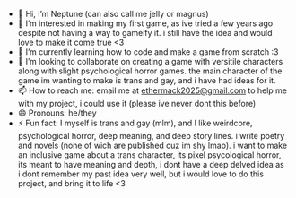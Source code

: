 - 👋 Hi, I’m Neptune (can also call me jelly or magnus)
- 👀 I’m interested in making my first game, as ive tried a few years ago despite not having a way to gameify it. i still have the idea and would love to make it come true <3
- 🌱 I’m currently learning how to code and make a game from scratch :3
- 💞️ I’m looking to collaborate on creating a game with versitile characters along with slight psychological horror games. the main character of the game im wanting to make is trans and gay, and i have had ideas for it.
- 📫 How to reach me: email me at ethermack2025@gmail.com to help me with my project, i could use it (please ive never dont this before)
- 😄 Pronouns: he/they
- ⚡ Fun fact: I myself is trans and gay (mlm), and I like weirdcore, psychological horror, deep meaning, and deep story lines. i write poetry and novels (none of wich are published cuz im shy lmao). i want to make an
inclusive game about a trans character, its pixel psycological horror, its meant to have meaning and depth, i dont have a deep delved idea as i dont remember my past idea very well, but i would love
to do this project, and bring it to life <3
<!---
Neptune-tries-to-make-games/Neptune-tries-to-make-games is a ✨ special ✨ repository because its `README.md` (this file) appears on your GitHub profile.
You can click the Preview link to take a look at your changes.
--->
